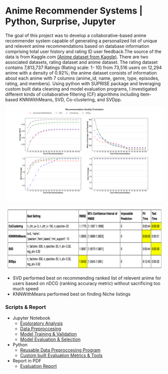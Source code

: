 # Anime Recommender Systems | Python, Surprise, Jupyter

The goal of this project was to develop a collaborative-based anime recommender system capable of generating a personalized list of unique and relevent anime recommendations based on database information comprising total user history and rating ID user feedback.The source of the data is from Kaggle.com [(Anime dataset from Kaggle)](https://www.kaggle.com/CooperUnion/anime-recommendations-database). There are two associated datasets, rating dataset and anime dataset. The rating dataset contains 7,813,737 Ratings (Rating scale: 1- 10) from 73,516 users on 12,294 anime with a density of 0.92%; the anime dataset consists of information about each anime with 7 columns (anime_id, name, genre, type, episodes, rating, and members). Using python with SUPRISE package and leveraging custom built data cleaning and model evaluation programs, I investigated different kinds of collaborative filtering (CF) algorithms including item-based KNNWithMeans, SVD, Co-clustering, and SVDpp. 

![model comparison & evalaution](./graph/recQualityPlot3.png)
<p align="center">
<img width="1100" height="200" src="./graph/Screen%20Shot%202018-07-20%20at%201.56.12%20PM.png">   
</p>


* SVD performed best on recommending ranked list of relevent anime for users based on nDCG (ranking accuracy metric) without sacrificing too much speed
* KNNWithMeans performed best on finding Niche listings


### Scripts & Report
- Jupyter Notebook
  - [Exploratory Analysis](./Jupyter%20notebook/Jason_Anime_recommender_system-EDA_of_original_anime_datasets.ipynb)
  - [Data Preproccesing](./Jupyter%20notebook/Jason_Anime_recommender_system_Data_Preproccessing.ipynb)
  - [Model Training & Validation](./Jupyter%20notebook/Jason_Anime_recommender_system_Model%20training.ipynb)
  - [Model Evaluation & Selection](./Jupyter%20notebook/Jason_Anime_recommender_system_Model%20Evaluation_and_Comparsion.ipynb)
- Python
  - [Reusable Data Preproccesing Program](./Python%20Scripts/data_cleaning.py)
  - [Custom built Evaluation Metrics & Tools](./Python%20Scripts/Evaluation_Implemntation.py)
- Report in PDF
  - [Evaluation Report](./Report/Anime%20Recommender%20System%20_Evalaution_report.pdf)
